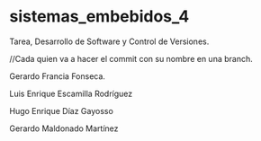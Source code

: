 # sistemas_embebidos_4
Tarea, Desarrollo de Software y Control de Versiones.

//Cada quien va a hacer el commit con su nombre en una branch.

Gerardo Francia Fonseca.

Luis Enrique Escamilla Rodríguez

Hugo Enrique Díaz Gayosso

Gerardo Maldonado Martínez
